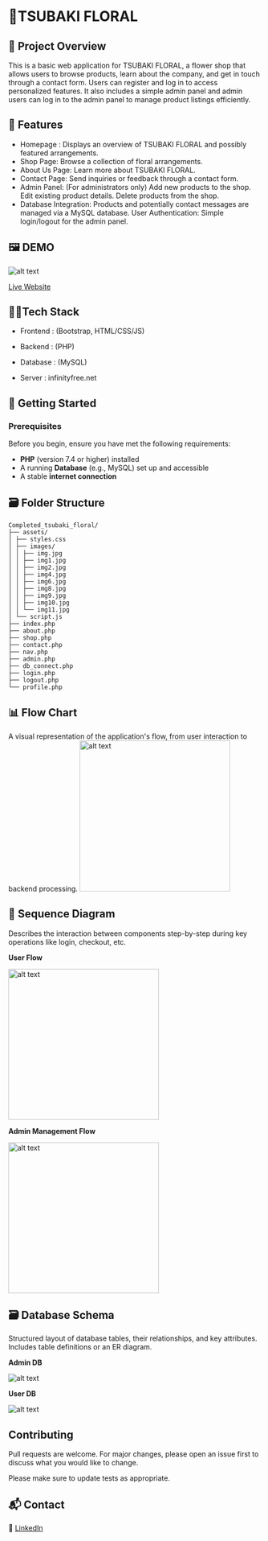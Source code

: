 # 💮**TSUBAKI FLORAL**

## 📌 Project Overview
This is a basic web application for TSUBAKI FLORAL, a flower shop that allows users to browse products, learn about the company, and get in touch through a contact form. Users can register and log in to access personalized features. It also includes a simple admin panel and admin users can log in to the admin panel to manage product listings efficiently. 

## 🧩 Features 
* Homepage : Displays an overview of TSUBAKI FLORAL and possibly featured arrangements. 
* Shop Page: Browse a collection of floral arrangements. 
* About Us Page: Learn more about TSUBAKI FLORAL. 
* Contact Page: Send inquiries or feedback through a contact form. 
* Admin Panel: (For administrators only) Add new products to the shop. Edit existing product details. Delete products from the shop. 
* Database Integration: Products and potentially contact messages are managed via a MySQL database. User Authentication: Simple login/logout for the admin panel.

## 🖼️ DEMO
![alt text](https://raw.githubusercontent.com/Nyan11235813/Completed_tsubaki_floral/main/assets/Essentials/live.png)

[Live Website](http://tsubakifloral.42web.io/)


## 🧑‍💻Tech Stack
* Frontend : (Bootstrap, HTML/CSS/JS)

* Backend : (PHP)

* Database : (MySQL)

* Server : infinityfree.net

## 🚀 Getting Started

### Prerequisites

Before you begin, ensure you have met the following requirements:

- **PHP** (version 7.4 or higher) installed
- A running **Database** (e.g., MySQL) set up and accessible
- A stable **internet connection**

## 🗃️ Folder Structure
```
Completed_tsubaki_floral/
├── assets/
│ ├── styles.css
│ ├── images/
│ │ ├── img.jpg
│ │ ├── img1.jpg
│ │ ├── img2.jpg
│ │ ├── img4.jpg
│ │ ├── img6.jpg
│ │ ├── img8.jpg
│ │ ├── img9.jpg
│ │ ├── img10.jpg
│ │ └── img11.jpg
│ └── script.js
├── index.php
├── about.php
├── shop.php
├── contact.php
├── nav.php
├── admin.php
├── db_connect.php
├── login.php
├── logout.php
└── profile.php
```
## 📊 Flow Chart

A visual representation of the application's flow, from user interaction to backend processing.
<img src="https://raw.githubusercontent.com/Nyan11235813/Completed_tsubaki_floral/main/assets/Essentials/FC.jpg" alt="alt text" width="300"/>


## 🔁 Sequence Diagram

Describes the interaction between components step-by-step during key operations like login, checkout, etc.

**User Flow**

<img src="https://raw.githubusercontent.com/Nyan11235813/Completed_tsubaki_floral/main/assets/Essentials/User_SQ.png" alt="alt text" width="300"/>

**Admin Management Flow**

<img src="https://raw.githubusercontent.com/Nyan11235813/Completed_tsubaki_floral/main/assets/Essentials/Admin_SQ.png" alt="alt text" width="300"/>

## 🗃️ Database Schema

Structured layout of database tables, their relationships, and key attributes. Includes table definitions or an ER diagram.

**Admin DB**

![alt text](https://raw.githubusercontent.com/Nyan11235813/Completed_tsubaki_floral/main/assets/Essentials/AdminDB.png)

**User DB**

![alt text](https://raw.githubusercontent.com/Nyan11235813/Completed_tsubaki_floral/main/assets/Essentials/UserDB.png)





## Contributing

Pull requests are welcome. For major changes, please open an issue first
to discuss what you would like to change.

Please make sure to update tests as appropriate.

## 📬 Contact
🔗 [LinkedIn](https://www.linkedin.com/in/nyan-linn-soe-67a3b01b4/)

